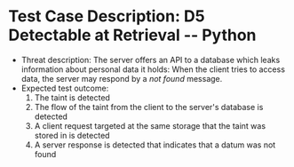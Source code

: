# Test Case Description: D5 Detectable at Retrieval -- Python
- Threat description: The server offers an API to a database which leaks information about personal data it holds: When the client tries to access data, the server may respond by a _not found_ message.
- Expected test outcome:
  1. The taint is detected
  2. The flow of the taint from the client to the server's database is detected
  3. A client request targeted at the same storage that the taint was stored in is detected
  4. A server response is detected that indicates that a datum was not found
  